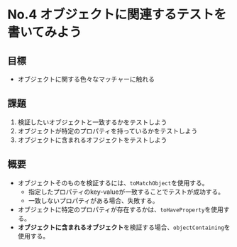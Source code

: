 # No.4 オブジェクトに関連するテストを書いてみよう

## 目標
- オブジェクトに関する色々なマッチャーに触れる

## 課題
1. 検証したいオブジェクトと一致するかをテストしよう
2. オブジェクトが特定のプロパティを持っているかをテストしよう
3. オブジェクトに含まれるオフジェクトをテストしよう

## 概要
- オブジェクトそのものを検証するには、`toMatchObject`を使用する。
  - 指定したプロパティのkey-valueが一致することでテストが成功する。
  - 一致しないプロパティがある場合、失敗する。
- オブジェクトに特定のプロパティが存在するかは、`toHaveProperty`を使用する。
- **オブジェクトに含まれるオブジェクト**を検証する場合、`objectContaining`を使用する。